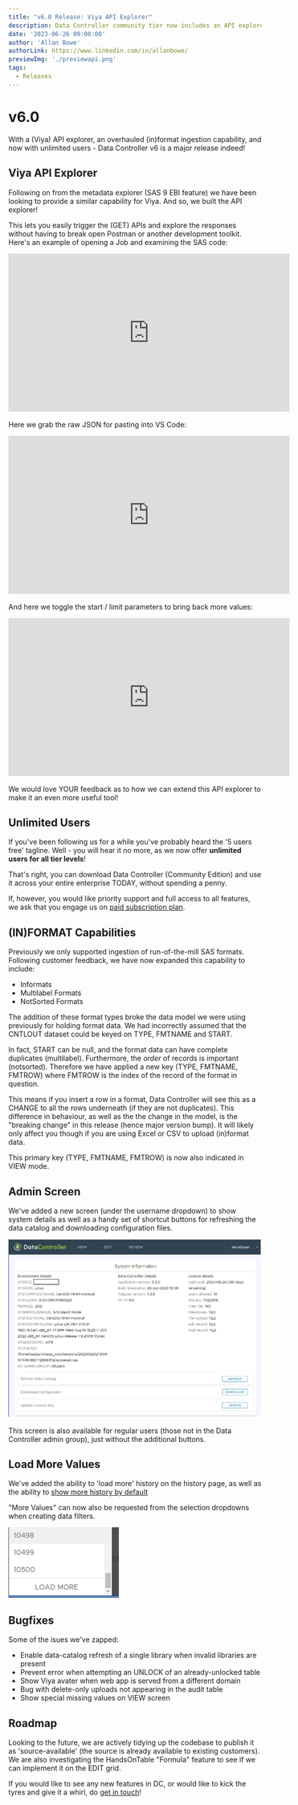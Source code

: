 ```yaml
---
title: "v6.0 Release: Viya API Explorer"
description: Data Controller community tier now includes an API explorer!  We've also overhauled the (in)format ingestion capability, and revamped our pricing (now with unlimited users across all tiers).
date: '2023-06-26 09:00:00'
author: 'Allan Bowe'
authorLink: https://www.linkedin.com/in/allanbowe/
previewImg: './previewapi.png'
tags:
  - Releases
---
```


# v6.0

With a (Viya) API explorer, an overhauled (in)format ingestion capability, and now with unlimited users - Data Controller v6 is a major release indeed!

## Viya API Explorer

Following on from the metadata explorer (SAS 9 EBI feature) we have been looking to provide a similar capability for Viya.  And so, we built the API explorer!

This lets you easily trigger the (GET) APIs and explore the responses without having to break open Postman or another development toolkit.  Here's an example of opening a Job and examining the SAS code:

<iframe title="Browsing Viya API in Data Controller" width="560" height="315" src="https://vid.4gl.io/videos/embed/e284f815-a6dc-4998-80bd-152d54cb81a9?title=0" frameborder="0" allowfullscreen="" sandbox="allow-same-origin allow-scripts allow-popups"></iframe>


Here we grab the raw JSON for pasting into VS Code:

<iframe title="Grabbing JSON from Viya APIs with Data Controller" width="560" height="315" src="https://vid.4gl.io/videos/embed/18914633-342b-48f1-9021-bb01a8b33198?title=0&amp;warningTitle=0" frameborder="0" allowfullscreen="" sandbox="allow-same-origin allow-scripts allow-popups"></iframe>

And here we toggle the start / limit parameters to bring back more values:

<iframe title="Adjusting the start and limit params in the Data Controller Viya API Explorer" width="560" height="315" src="https://vid.4gl.io/videos/embed/29cc7a32-75c5-4cd5-8938-b1a7d0e1575d?title=0" frameborder="0" allowfullscreen="" sandbox="allow-same-origin allow-scripts allow-popups"></iframe>

We would love YOUR feedback as to how we can extend this API explorer to make it an even more useful tool!



## Unlimited Users

If you've been following us for a while you've probably heard the '5 users free' tagline.  Well - you will hear it no more, as we now offer **unlimited users for all tier levels**!

That's right, you can download Data Controller (Community Edition) and use it across your entire enterprise TODAY, without spending a penny.

If, however, you would like priority support and full access to all features, we ask that you engage us on <a href="https://datacontroller.io/pricing">paid subscription plan</a>.

## (IN)FORMAT Capabilities

Previously we only supported ingestion of run-of-the-mill SAS formats.  Following customer feedback, we have now expanded this capability to include:

* Informats
* Multilabel Formats
* NotSorted Formats

The addition of these format types broke the data model we were using previously for holding format data.  We had incorrectly assumed that the CNTLOUT dataset could be keyed on TYPE, FMTNAME and START.

In fact, START can be null, and the format data can have complete duplicates (multilabel). Furthermore, the _order_ of records is important (notsorted).  Therefore we have applied a new key (TYPE, FMTNAME, FMTROW) where FMTROW is the index of the record of the format in question.

This means if you insert a row in a format, Data Controller will see this as a CHANGE to all the rows underneath (if they are not duplicates).  This difference in behaviour, as well as the the change in the model, is the "breaking change" in this release (hence major version bump).  It will likely only affect you though if you are using Excel or CSV to upload (in)format data.

This primary key (TYPE, FMTNAME, FMTROW) is now also indicated in VIEW mode.

## Admin Screen

We've added a new screen (under the username dropdown) to show system details as well as a handy set of shortcut buttons for refreshing the data catalog and downloading configuration files.

![](./admin.png)

This screen is also available for regular users (those not in the Data Controller admin group), just without the additional buttons.


## Load More Values

We've added the ability to 'load more' history on the history page, as well as the ability to [show more history by default](https://docs.datacontroller.io/dcc-options/#history_rows)

"More Values" can now also be requested from the selection dropdowns when creating data filters.

![](./loadmore.png)

## Bugfixes

Some of the isues we've zapped:

* Enable data-catalog refresh of a single library when invalid libraries are present
* Prevent error when attempting an UNLOCK of an already-unlocked table
* Show Viya avater when web app is served from a different domain
* Bug with delete-only uploads not appearing in the audit table
* Show special missing values on VIEW screen

## Roadmap

Looking to the future, we are actively tidying up the codebase to publish it as 'source-available' (the source is already available to existing customers).  We are also investigating the HandsOnTable "Formula" feature to see if we can implement it on the EDIT grid.

If you would like to see any new features in DC, or would like to kick the tyres and give it a whirl, do [get in touch](https://datacontroller.io/contact)!

















